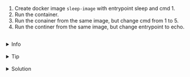 
1. Create docker image `sleep-image` with entrypoint sleep and cmd 1.
2. Run the container.
3. Run the conainer from the same image, but change cmd from 1 to 5.
4. Run the continer from the same image, but change entrypoint to echo.


<br>
<details><summary>Info</summary>
<br>

```plain
Docs:
- https://docs.docker.com/engine/reference/builder/#cmd
- https://docs.docker.com/engine/reference/builder/#entrypoint
- https://docs.docker.com/develop/develop-images/instructions/#cmd
- https://docs.docker.com/develop/develop-images/instructions/#entrypoint

In a nutshell, entrypoint is a binary and cmd contains parameters. You can override both parameters when you run the container.
In a majority of images entrypoint is 'sh' '-c', therefore you can just define CMD.
```

</details>

<br>
<details><summary>Tip</summary>
<br>

```plain
Use docker build -h
Use docker run -h
```

</details>


<br>
<details><summary>Solution</summary>
<br>

<br>

Create `/root/Dockerfile`:

<br>

```plain
cat >> /root/Dockerfile <<EOF
FROM alpine
ENTRYPOINT ["sleep"]
CMD ["1"]
EOF
```{{copy}}

<br>

Build the image:

<br>

```plain
docker build -t sleep-image .

docker image ls
```{{exec}}

<br>

Run the container:

<br>

```plain
docker run --rm --name sleep-container sleep-image
```{{exec}}

<br>

Run the container with updated command:

<br>

```plain
docker run --rm --name sleep-container sleep-image 5
```{{exec}}

<br>

Run the container with updated entrypoint:

<br>

```plain
docker run --rm --entrypoint echo --name sleep-container sleep-image
```{{exec}}

</details>
